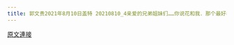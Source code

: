 ```yaml
---
title: 郭文贵2021年8月10日盖特 20210810_4亲爱的兄弟姐妹们……你说花和我．那个最好看呢？
---
```


[原文連接](https://gnews.org/ThreadView/53481576)



